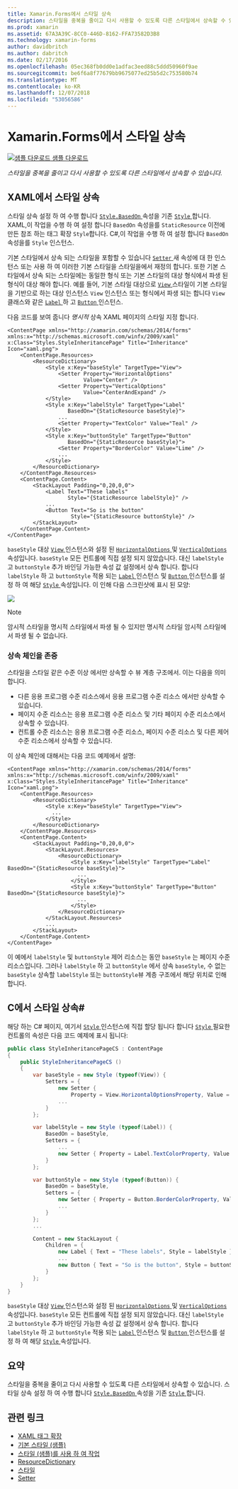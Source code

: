 ```yaml
---
title: Xamarin.Forms에서 스타일 상속
description: 스타일을 중복을 줄이고 다시 사용할 수 있도록 다른 스타일에서 상속할 수 있습니다. 이 문서에서는 Xamarin.Forms 응용 프로그램에서 스타일 상속을 수행 하는 방법을 설명 합니다.
ms.prod: xamarin
ms.assetid: 67A3A39C-8CC0-446D-8162-FFA73582D3B8
ms.technology: xamarin-forms
author: davidbritch
ms.author: dabritch
ms.date: 02/17/2016
ms.openlocfilehash: 05ec368fb0dd0e1adfac3eed88c5ddd50960f9ae
ms.sourcegitcommit: be6f6a8f77679bb9675077ed25b5d2c753580b74
ms.translationtype: MT
ms.contentlocale: ko-KR
ms.lasthandoff: 12/07/2018
ms.locfileid: "53056586"
---
```

# <a name="style-inheritance-in-xamarinforms"></a>Xamarin.Forms에서 스타일 상속

[![샘플 다운로드](~/media/shared/download.png) 샘플 다운로드](https://developer.xamarin.com/samples/xamarin-forms/UserInterface/Styles/BasicStyles/)

_스타일을 중복을 줄이고 다시 사용할 수 있도록 다른 스타일에서 상속할 수 있습니다._

## <a name="style-inheritance-in-xaml"></a>XAML에서 스타일 상속

스타일 상속 설정 하 여 수행 합니다 [ `Style.BasedOn` ](xref:Xamarin.Forms.Style.BasedOn) 속성을 기존 [ `Style` ](xref:Xamarin.Forms.Style)합니다. XAML,이 작업을 수행 하 여 설정 합니다 `BasedOn` 속성을를 `StaticResource` 이전에 만든 참조 하는 태그 확장 `Style`합니다. C#,이 작업을 수행 하 여 설정 합니다 `BasedOn` 속성을를 `Style` 인스턴스.

기본 스타일에서 상속 되는 스타일을 포함할 수 있습니다 [ `Setter` ](xref:Xamarin.Forms.Setter) 새 속성에 대 한 인스턴스 또는 사용 하 여 이러한 기본 스타일을 스타일을에서 재정의 합니다. 또한 기본 스타일에서 상속 되는 스타일에는 동일한 형식 또는 기본 스타일의 대상 형식에서 파생 된 형식이 대상 해야 합니다. 예를 들어, 기본 스타일 대상으로 [ `View` ](xref:Xamarin.Forms.View) 스타일이 기본 스타일을 기반으로 하는 대상 인스턴스 `View` 인스턴스 또는 형식에서 파생 되는 합니다 `View` 클래스와 같은 [ `Label` ](xref:Xamarin.Forms.Label) 하 고 [ `Button` ](xref:Xamarin.Forms.Button) 인스턴스.

다음 코드를 보여 줍니다 *명시적* 상속 XAML 페이지의 스타일 지정 합니다.

```xaml
<ContentPage xmlns="http://xamarin.com/schemas/2014/forms" xmlns:x="http://schemas.microsoft.com/winfx/2009/xaml" x:Class="Styles.StyleInheritancePage" Title="Inheritance" Icon="xaml.png">
    <ContentPage.Resources>
        <ResourceDictionary>
            <Style x:Key="baseStyle" TargetType="View">
                <Setter Property="HorizontalOptions"
                        Value="Center" />
                <Setter Property="VerticalOptions"
                        Value="CenterAndExpand" />
            </Style>
            <Style x:Key="labelStyle" TargetType="Label"
                   BasedOn="{StaticResource baseStyle}">
                ...
                <Setter Property="TextColor" Value="Teal" />
            </Style>
            <Style x:Key="buttonStyle" TargetType="Button"
                   BasedOn="{StaticResource baseStyle}">
                <Setter Property="BorderColor" Value="Lime" />
                ...
            </Style>
        </ResourceDictionary>
    </ContentPage.Resources>
    <ContentPage.Content>
        <StackLayout Padding="0,20,0,0">
            <Label Text="These labels"
                   Style="{StaticResource labelStyle}" />
            ...
            <Button Text="So is the button"
                    Style="{StaticResource buttonStyle}" />
        </StackLayout>
    </ContentPage.Content>
</ContentPage>
```

`baseStyle` 대상 [ `View` ](xref:Xamarin.Forms.View) 인스턴스와 설정 된 [ `HorizontalOptions` ](xref:Xamarin.Forms.View.HorizontalOptions) 및 [ `VerticalOptions` ](xref:Xamarin.Forms.View.VerticalOptions) 속성입니다. `baseStyle` 모든 컨트롤에 직접 설정 되지 않았습니다. 대신 `labelStyle` 고 `buttonStyle` 추가 바인딩 가능한 속성 값 설정에서 상속 합니다. 합니다 `labelStyle` 하 고 `buttonStyle` 적용 되는 [ `Label` ](xref:Xamarin.Forms.Label) 인스턴스 및 [ `Button` ](xref:Xamarin.Forms.Button) 인스턴스를 설정 하 여 해당 [ `Style` ](xref:Xamarin.Forms.VisualElement.Style) 속성입니다. 이 인해 다음 스크린샷에 표시 된 모양:

[![](inheritance-images/style-inheritance.png)](inheritance-images/style-inheritance-large.png#lightbox)

> [!NOTE]
> 암시적 스타일을 명시적 스타일에서 파생 될 수 있지만 명시적 스타일 암시적 스타일에서 파생 될 수 없습니다.

### <a name="respecting-the-inheritance-chain"></a>상속 체인을 존중

스타일을 스타일 같은 수준 이상 에서만 상속할 수 뷰 계층 구조에서. 이는 다음을 의미합니다.

- 다른 응용 프로그램 수준 리소스에서 응용 프로그램 수준 리소스 에서만 상속할 수 있습니다.
- 페이지 수준 리소스는 응용 프로그램 수준 리소스 및 기타 페이지 수준 리소스에서 상속할 수 있습니다.
- 컨트롤 수준 리소스는 응용 프로그램 수준 리소스, 페이지 수준 리소스 및 다른 제어 수준 리소스에서 상속할 수 있습니다.

이 상속 체인에 대해서는 다음 코드 예제에서 설명:

```xaml
<ContentPage xmlns="http://xamarin.com/schemas/2014/forms" xmlns:x="http://schemas.microsoft.com/winfx/2009/xaml" x:Class="Styles.StyleInheritancePage" Title="Inheritance" Icon="xaml.png">
    <ContentPage.Resources>
        <ResourceDictionary>
            <Style x:Key="baseStyle" TargetType="View">
              ...
            </Style>
        </ResourceDictionary>
    </ContentPage.Resources>
    <ContentPage.Content>
        <StackLayout Padding="0,20,0,0">
            <StackLayout.Resources>
                <ResourceDictionary>
                    <Style x:Key="labelStyle" TargetType="Label" BasedOn="{StaticResource baseStyle}">
                      ...
                    </Style>
                    <Style x:Key="buttonStyle" TargetType="Button" BasedOn="{StaticResource baseStyle}">
                      ...
                    </Style>
                </ResourceDictionary>
            </StackLayout.Resources>
            ...
        </StackLayout>
    </ContentPage.Content>
</ContentPage>
```

이 예에서 `labelStyle` 및 `buttonStyle` 제어 리소스는 동안 `baseStyle` 는 페이지 수준 리소스입니다. 그러나 `labelStyle` 하 고 `buttonStyle` 에서 상속 `baseStyle`, 수 없는 `baseStyle` 상속할 `labelStyle` 또는 `buttonStyle`뷰 계층 구조에서 해당 위치로 인해 합니다.

## <a name="style-inheritance-in-c35"></a>C에서 스타일 상속&#35;

해당 하는 C# 페이지, 여기서 [ `Style` ](xref:Xamarin.Forms.Style) 인스턴스에 직접 할당 됩니다 합니다 [ `Style` ](xref:Xamarin.Forms.VisualElement.Style) 필요한 컨트롤의 속성은 다음 코드 예제에 표시 됩니다:

```csharp
public class StyleInheritancePageCS : ContentPage
{
    public StyleInheritancePageCS ()
    {
        var baseStyle = new Style (typeof(View)) {
            Setters = {
                new Setter {
                    Property = View.HorizontalOptionsProperty, Value = LayoutOptions.Center    },
                ...
            }
        };

        var labelStyle = new Style (typeof(Label)) {
            BasedOn = baseStyle,
            Setters = {
                ...
                new Setter { Property = Label.TextColorProperty, Value = Color.Teal    }
            }
        };

        var buttonStyle = new Style (typeof(Button)) {
            BasedOn = baseStyle,
            Setters = {
                new Setter { Property = Button.BorderColorProperty, Value =    Color.Lime },
                ...
            }
        };
        ...

        Content = new StackLayout {
            Children = {
                new Label { Text = "These labels", Style = labelStyle },
                ...
                new Button { Text = "So is the button", Style = buttonStyle }
            }
        };
    }
}
```

`baseStyle` 대상 [ `View` ](xref:Xamarin.Forms.View) 인스턴스와 설정 된 [ `HorizontalOptions` ](xref:Xamarin.Forms.View.HorizontalOptions) 및 [ `VerticalOptions` ](xref:Xamarin.Forms.View.VerticalOptions) 속성입니다. `baseStyle` 모든 컨트롤에 직접 설정 되지 않았습니다. 대신 `labelStyle` 고 `buttonStyle` 추가 바인딩 가능한 속성 값 설정에서 상속 합니다. 합니다 `labelStyle` 하 고 `buttonStyle` 적용 되는 [ `Label` ](xref:Xamarin.Forms.Label) 인스턴스 및 [ `Button` ](xref:Xamarin.Forms.Button) 인스턴스를 설정 하 여 해당 [ `Style` ](xref:Xamarin.Forms.VisualElement.Style) 속성입니다.

## <a name="summary"></a>요약

스타일을 중복을 줄이고 다시 사용할 수 있도록 다른 스타일에서 상속할 수 있습니다. 스타일 상속 설정 하 여 수행 합니다 [ `Style.BasedOn` ](xref:Xamarin.Forms.Style.BasedOn) 속성을 기존 [ `Style` ](xref:Xamarin.Forms.Style)합니다.


## <a name="related-links"></a>관련 링크

- [XAML 태그 확장](~/xamarin-forms/xaml/xaml-basics/xaml-markup-extensions.md)
- [기본 스타일 (샘플)](https://developer.xamarin.com/samples/xamarin-forms/UserInterface/Styles/BasicStyles/)
- [스타일 (샘플)를 사용 하 여 작업](https://developer.xamarin.com/samples/xamarin-forms/WorkingWithStyles/)
- [ResourceDictionary](xref:Xamarin.Forms.ResourceDictionary)
- [스타일](xref:Xamarin.Forms.Style)
- [Setter](xref:Xamarin.Forms.Setter)
